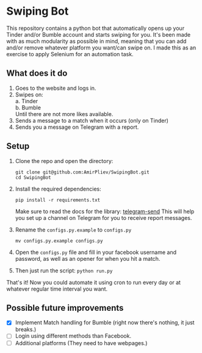 
# Swiping Bot

This repository contains a python bot that automatically opens up your Tinder and/or Bumble account and starts swiping for you. 
It's been made with as much modularity as possible in mind, meaning that you can add and/or remove whatever platform
you want/can swipe on. I made this as an exercise to apply Selenium for an automation task. 

## What does it do
1. Goes to the website and logs in.
2. Swipes on: \
    a. Tinder \
    b. Bumble \
    Until there are not more likes available. 
2. Sends a message to a match when it occurs (only on Tinder)
3. Sends you a message on Telegram with a report. 

## Setup
1. Clone the repo and open the directory:
    ```
    git clone git@github.com:AmirPliev/SwipingBot.git
    cd SwipingBot
    ```

2. Install the required dependencies:
    ```
    pip install -r requirements.txt
    ```
    Make sure to read the docs for the library: [telegram-send](https://www.rahielkasim.com/telegram-send/docs/#installation)
    This will help you set up a channel on Telegram for you to receive report messages. 

3. Rename the `configs.py.example` to `configs.py`
    ```
    mv configs.py.example configs.py
    ```

4. Open the `configs.py` file and fill in your facebook username and password, as well as an opener for when you hit a match.

5. Then just run the script:
    ```python run.py```

That's it! Now you could automate it using cron to run every day or at whatever regular time interval you want.


## Possible future improvements

- [x] Implement Match handling for Bumble (right now there's nothing, it just breaks.)
- [ ] Login using different methods than Facebook.
- [ ] Additional platforms (They need to have webpages.)